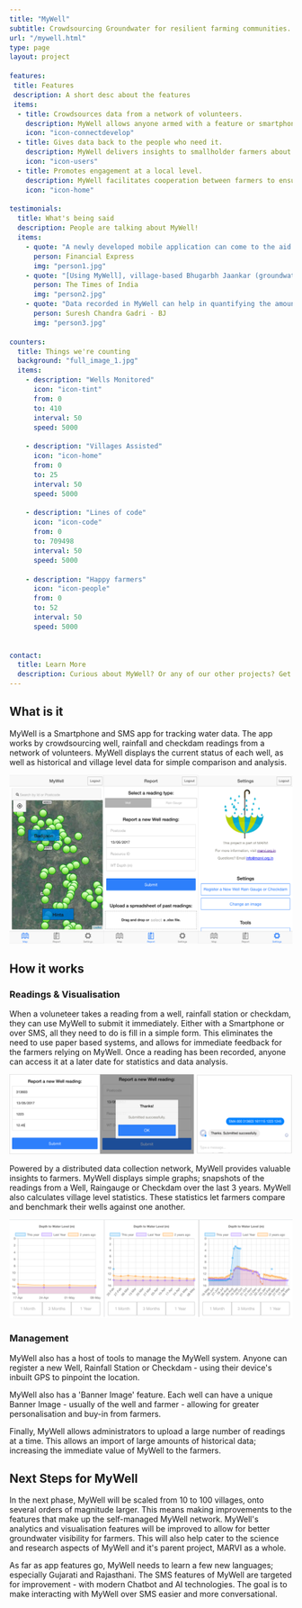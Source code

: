 ```yaml
---
title: "MyWell"
subtitle: Crowdsourcing Groundwater for resilient farming communities.
url: "/mywell.html"
type: page
layout: project

features:
 title: Features
 description: A short desc about the features
 items:
  - title: Crowdsources data from a network of volunteers.
    description: MyWell allows anyone armed with a feature or smartphone to take part in science.
    icon: "icon-connectdevelop"
  - title: Gives data back to the people who need it.
    description: MyWell delivers insights to smallholder farmers about the state of their groundwater.
    icon: "icon-users"
  - title: Promotes engagement at a local level.
    description: MyWell facilitates cooperation between farmers to ensure the future of their water supply.
    icon: "icon-home"

testimonials:
  title: What's being said
  description: People are talking about MyWell!
  items:
    - quote: "A newly developed mobile application can come to the aid of experts looking to source data on groundwater level and create awareness about the issue among farmers."
      person: Financial Express
      img: "person1.jpg"
    - quote: "[Using MyWell], village-based Bhugarbh Jaankar (groundwater experts) will update groundwater level figures on a weekly basis... [covering] 250 wells in Dharta watershed in Rajasthan and 110 wells in Meghraj watershed in Gujarat. "
      person: The Times of India
      img: "person2.jpg"
    - quote: "Data recorded in MyWell can help in quantifying the amount of water in our well so that we can plan according to less water dependent crops."
      person: Suresh Chandra Gadri - BJ
      img: "person3.jpg"

counters:
  title: Things we're counting
  background: "full_image_1.jpg"
  items:
    - description: "Wells Monitored"
      icon: "icon-tint"
      from: 0
      to: 410
      interval: 50
      speed: 5000

    - description: "Villages Assisted"
      icon: "icon-home"
      from: 0
      to: 25
      interval: 50
      speed: 5000

    - description: "Lines of code"
      icon: "icon-code"
      from: 0
      to: 709498
      interval: 50
      speed: 5000

    - description: "Happy farmers"
      icon: "icon-people"
      from: 0
      to: 52
      interval: 50
      speed: 5000


contact:
  title: Learn More
  description: Curious about MyWell? Or any of our other projects? Get in touch!
---
```


## What is it

MyWell is a Smartphone and SMS app for tracking water data. The app works by crowdsourcing well, rainfall and checkdam readings from a network of volunteers. MyWell displays the current status of each well, as well as historical and village level data for simple comparison and analysis.

![mywell_overview](https://github.com/lewisdaly/mywell-server/raw/master/paper/image-1-screenshots.png)


## How it works

### Readings & Visualisation

When a voluneteer takes a reading from a well, rainfall station or checkdam, they can use MyWell to submit it immediately. Either with a Smartphone or over SMS, all they need to do is fill in a simple form. This eliminates the need to use paper based systems, and allows for immediate feedback for the farmers relying on MyWell. Once a reading has been recorded, anyone can access it at a later date for statistics and data analysis.

![mywell_submission_process](https://github.com/lewisdaly/mywell-server/raw/master/paper/image-2-submission.png)

Powered by a distributed data collection network, MyWell provides valuable insights to farmers. MyWell displays simple graphs; snapshots of the readings from a Well, Raingauge or Checkdam over the last 3 years.  MyWell also calculates village level statistics. These statistics let farmers  compare and benchmark their wells against one another.

![mywell_vis](https://github.com/lewisdaly/mywell-server/raw/master/paper/image-3-visualisations.png)

### Management

MyWell also has a host of tools to manage the MyWell system. Anyone can register a new Well, Rainfall Station or Checkdam - using their device's inbuilt GPS to pinpoint the location.

MyWell also has a 'Banner Image' feature. Each well can have a unique Banner Image - usually of the well and farmer -  allowing for greater personalisation and buy-in from farmers.

Finally, MyWell allows administrators to upload a large number of readings at a time. This allows an import of large amounts of historical data; increasing the immediate value of MyWell to the farmers.

## Next Steps for MyWell

In the next phase, MyWell will be scaled from 10 to 100 villages, onto several orders of magnitude larger. This means making improvements to the features that make up the self-managed MyWell network. MyWell's analytics and visualisation features will be improved to allow for better groundwater visibility for farmers. This will also help cater to the science and research aspects of MyWell and it's parent project, MARVI as a whole.

As far as app features go, MyWell needs to learn a few new languages; especially Gujarati and Rajasthani. The SMS features of MyWell are targeted for improvement - with modern Chatbot and AI technologies. The goal is to make interacting with MyWell over SMS easier and more conversational.
